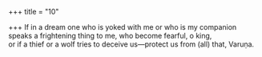 +++
title = "10"

+++
If in a dream one who is yoked with me or who is my companion  speaks a frightening thing to me, who become fearful, o king,  
or if a thief or a wolf tries to deceive us—protect us from (all) that,  Varuṇa.  